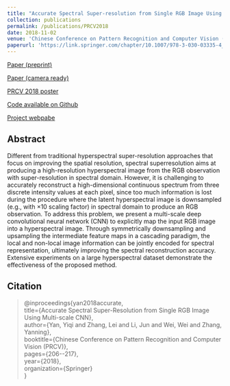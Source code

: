 ```yaml
---
title: "Accurate Spectral Super-resolution from Single RGB Image Using Multi-scale CNN"
collection: publications
permalink: /publications/PRCV2018
date: 2018-11-02
venue: 'Chinese Conference on Pattern Recognition and Computer Vision (PRCV)'
paperurl: 'https://link.springer.com/chapter/10.1007/978-3-030-03335-4_18'
---
```


[Paper (preprint)](https://arxiv.org/abs/1806.03575)   

[Paper (camera ready)](https://link.springer.com/chapter/10.1007/978-3-030-03335-4_18)   

[PRCV 2018 poster](/files/.pdf)   

[Code available on Github](https://github.com/SaoYan/Multiscale-Super-Spectral)

[Project webpabe](https://saoyan.github.io/projects/2018-06-09-super-spectral)

## Abstract

Different from traditional hyperspectral super-resolution approaches that focus on improving the spatial resolution, spectral superresolution aims at producing a high-resolution hyperspectral image from the RGB observation with super-resolution in spectral domain. However, it is challenging to accurately reconstruct a high-dimensional continuous spectrum from three discrete intensity values at each pixel, since too much information is lost during the procedure where the latent hyperspectral image is downsampled (e.g., with ×10 scaling factor) in spectral domain to produce an RGB observation. To address this problem, we present a multi-scale deep convolutional neural network (CNN) to explicitly map the input RGB image into a hyperspectral image. Through symmetrically downsampling and upsampling the intermediate feature maps in a cascading paradigm, the local and non-local image information can be jointly encoded for spectral representation, ultimately improving the spectral reconstruction accuracy. Extensive experiments on a large hyperspectral dataset demonstrate the effectiveness of the proposed method.

## Citation

> @inproceedings{yan2018accurate,  
>   title={Accurate Spectral Super-Resolution from Single RGB Image Using Multi-scale CNN},  
>   author={Yan, Yiqi and Zhang, Lei and Li, Jun and Wei, Wei and Zhang, Yanning},  
>   booktitle={Chinese Conference on Pattern Recognition and Computer Vision (PRCV)},  
>   pages={206--217},  
>   year={2018},  
>   organization={Springer}  
> } 
